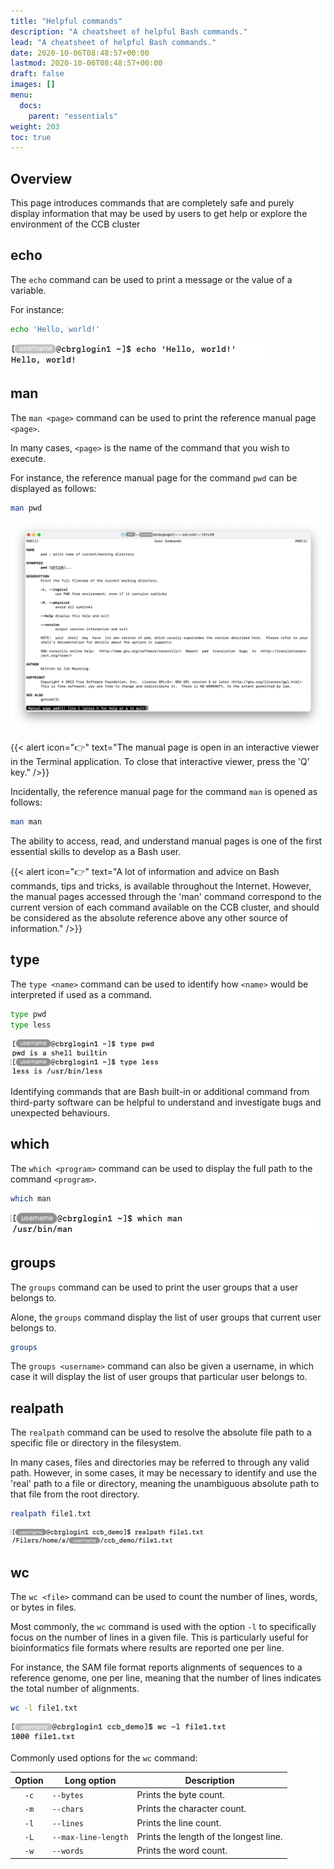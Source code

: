 ```yaml
---
title: "Helpful commands"
description: "A cheatsheet of helpful Bash commands."
lead: "A cheatsheet of helpful Bash commands."
date: 2020-10-06T08:48:57+00:00
lastmod: 2020-10-06T08:48:57+00:00
draft: false
images: []
menu:
  docs:
    parent: "essentials"
weight: 203
toc: true
---
```


## Overview

This page introduces commands that are completely safe and purely display information
that may be used by users to get help or explore the environment of the CCB cluster

## echo

The `echo` command can be used to print a message or the value of a variable.

For instance:

```bash
echo 'Hello, world!'
```

![Print a message using the 'echo' command.](echo.png)

## man

The `man <page>` command can be used to print the reference manual page `<page>`.

In many cases, `<page>` is the name of the command that you wish to execute.

For instance, the reference manual page for the command `pwd` can be displayed as follows:

```bash
man pwd
```

![Manual page for the 'pwd' command.](man-pwd.png)

{{< alert icon="👉" text="The manual page is open in an interactive viewer in the Terminal application. To close that interactive viewer, press the 'Q' key." />}}

Incidentally, the reference manual page for the command `man` is opened as follows:

```bash
man man
```

The ability to access, read, and understand manual pages is one of the first essential skills
to develop as a Bash user.

{{< alert icon="👉" text="A lot of information and advice on Bash commands, tips and tricks, is available throughout the Internet. However, the manual pages accessed through the 'man' command correspond to the current version of each command available on the CCB cluster, and should be considered as the absolute reference above any other source of information." />}}

## type

The `type <name>` command can be used to identify how `<name>` would be interpreted
if used as a command.

```bash
type pwd
type less
```

![Displaying the type of commands.](type.png)

Identifying commands that are Bash built-in or additional command from third-party
software can be helpful to understand and investigate bugs and unexpected
behaviours.

## which

The `which <program>` command can be used to display the full path to the
command `<program>`.

```bash
which man
```

![Displaying the full path to the executable file for the command 'man'.](which-man.png)

## groups

The `groups` command can be used to print the user groups that a user belongs to.

Alone, the `groups` command display the list of user groups that current user belongs to.

```bash
groups
```

The `groups <username>` command can also be given a username, in which case it will display
the list of user groups that particular user belongs to.

## realpath

The `realpath` command can be used to resolve the absolute file path to a specific
file or directory in the filesystem.

In many cases, files and directories may be referred to through any valid path.
However, in some cases, it may be necessary to identify and use the 'real' path
to a file or directory, meaning the unambiguous absolute path to that file from the
root directory.

```bash
realpath file1.txt
```

![Resolving the absolute path to a file.](realpath.png)

## wc

The `wc <file>` command can be used to count the number of lines, words,
or bytes in files.

Most commonly, the `wc` command is used with the option `-l` to
specifically focus on the number of lines in a given file.
This is particularly useful for bioinformatics file formats
where results are reported one per line.

For instance, the SAM file format reports alignments of sequences
to a reference genome, one per line, meaning that the number of lines
indicates the total number of alignments.

```bash
wc -l file1.txt 
```

![Counting the number of lines in a file.](wc-l.png)

Commonly used options for the `wc` command:

| Option | Long option | Description |
|:------:| ----------- | ----------- |
|  `-c`  |  `--bytes`  | Prints the byte count. |
|  `-m`  |  `--chars`  | Prints the character count. |
|  `-l`  |  `--lines`  | Prints the line count. |
|  `-L`  |  `--max-line-length`  | Prints the length of the longest line. |
|  `-w`  |  `--words`  | Prints the word count. |

<!-- Link definitions -->
